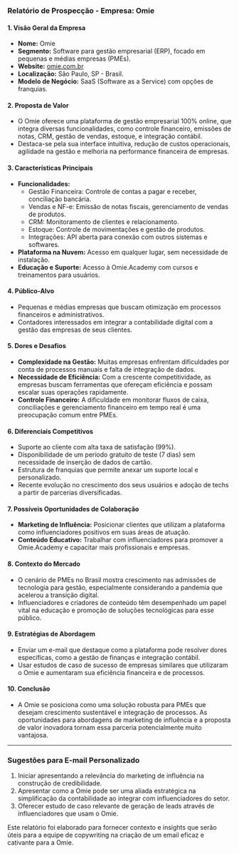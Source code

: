 ### Relatório de Prospecção - Empresa: Omie

#### 1. **Visão Geral da Empresa**
   - **Nome:** Omie
   - **Segmento:** Software para gestão empresarial (ERP), focado em pequenas e médias empresas (PMEs).
   - **Website:** [omie.com.br](http://www.omie.com.br)
   - **Localização:** São Paulo, SP - Brasil.
   - **Modelo de Negócio:** SaaS (Software as a Service) com opções de franquias.

#### 2. **Proposta de Valor**
   - O Omie oferece uma plataforma de gestão empresarial 100% online, que integra diversas funcionalidades, como controle financeiro, emissões de notas, CRM, gestão de vendas, estoque, e integração contábil.
   - Destaca-se pela sua interface intuitiva, redução de custos operacionais, agilidade na gestão e melhoria na performance financeira de empresas.

#### 3. **Características Principais**
   - **Funcionalidades:**
     - Gestão Financeira: Controle de contas a pagar e receber, conciliação bancária.
     - Vendas e NF-e: Emissão de notas fiscais, gerenciamento de vendas de produtos.
     - CRM: Monitoramento de clientes e relacionamento.
     - Estoque: Controle de movimentações e gestão de produtos.
     - Integrações: API aberta para conexão com outros sistemas e softwares.
   - **Plataforma na Nuvem:** Acesso em qualquer lugar, sem necessidade de instalação.
   - **Educação e Suporte:** Acesso à Omie.Academy com cursos e treinamentos para usuários.

#### 4. **Público-Alvo**
   - Pequenas e médias empresas que buscam otimização em processos financeiros e administrativos.
   - Contadores interessados em integrar a contabilidade digital com a gestão das empresas de seus clientes.

#### 5. **Dores e Desafios**
   - **Complexidade na Gestão:** Muitas empresas enfrentam dificuldades por conta de processos manuais e falta de integração de dados.
   - **Necessidade de Eficiência:** Com a crescente competitividade, as empresas buscam ferramentas que ofereçam eficiência e possam escalar suas operações rapidamente.
   - **Controle Financeiro:** A dificuldade em monitorar fluxos de caixa, conciliações e gerenciamento financeiro em tempo real é uma preocupação comum entre PMEs.

#### 6. **Diferenciais Competitivos**
   - Suporte ao cliente com alta taxa de satisfação (99%).
   - Disponibilidade de um período gratuito de teste (7 dias) sem necessidade de inserção de dados de cartão.
   - Estrutura de franquias que permite anexar um suporte local e personalizado.
   - Recente evolução no crescimento dos seus usuários e adoção de techs a partir de parcerias diversificadas.

#### 7. **Possíveis Oportunidades de Colaboração**
   - **Marketing de Influência:** Posicionar clientes que utilizam a plataforma como influenciadores positivos em suas áreas de atuação.
   - **Conteúdo Educativo:** Trabalhar com influenciadores para promover a Omie.Academy e capacitar mais profissionais e empresas.

#### 8. **Contexto do Mercado**
   - O cenário de PMEs no Brasil mostra crescimento nas admissões de tecnologia para gestão, especialmente considerando a pandemia que acelerou a transição digital.
   - Influenciadores e criadores de conteúdo têm desempenhado um papel vital na educação e promoção de soluções tecnológicas para esse público.

#### 9. **Estratégias de Abordagem**
   - Enviar um e-mail que destaque como a plataforma pode resolver dores específicas, como a gestão de finanças e integração contábil.
   - Usar estudos de caso de sucesso de empresas similares que utilizaram o Omie e aumentaram sua eficiência financeira e de processos.

#### 10. **Conclusão**
   - A Omie se posiciona como uma solução robusta para PMEs que desejam crescimento sustentável e integração de processos. As oportunidades para abordagens de marketing de influência e a proposta de valor inovadora tornam essa parceria potencialmente muito vantajosa.

---

### **Sugestões para E-mail Personalizado**
1. Iniciar apresentando a relevância do marketing de influência na construção de credibilidade.
2. Apresentar como a Omie pode ser uma aliada estratégica na simplificação da contabilidade ao integrar com influenciadores do setor.
3. Oferecer estudo de caso relevante de geração de leads através de influenciadores que usam o Omie.

Este relatório foi elaborado para fornecer contexto e insights que serão úteis para a equipe de copywriting na criação de um email eficaz e cativante para a Omie.